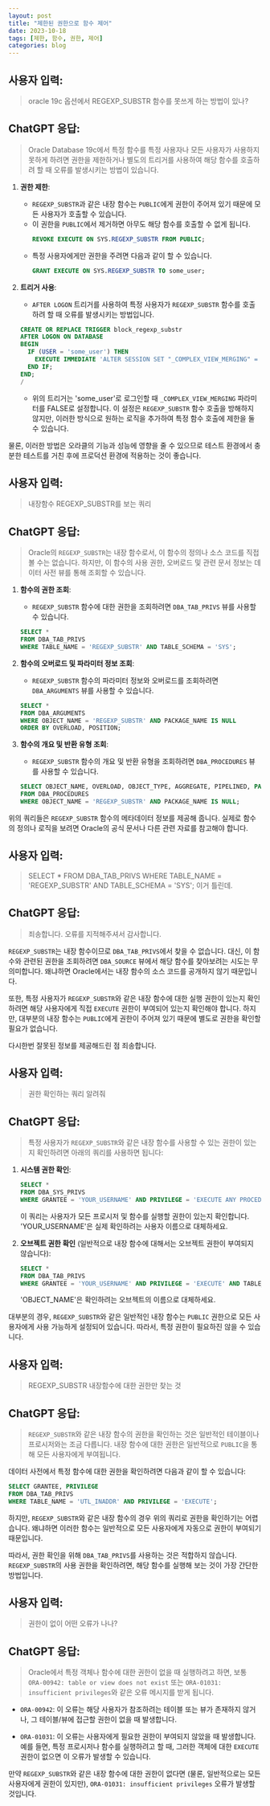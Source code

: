 ```yaml
---
layout: post
title: "제한된 권한으로 함수 제어"
date: 2023-10-18
tags: [제한, 함수, 권한, 제어]
categories: blog
---
```


## 사용자 입력:
> oracle 19c 옵션에서 REGEXP_SUBSTR 함수를 못쓰게 하는 방법이 있나?

## ChatGPT 응답:
> Oracle Database 19c에서 특정 함수를 특정 사용자나 모든 사용자가 사용하지 못하게 하려면 권한을 제한하거나 별도의 트리거를 사용하여 해당 함수를 호출하려 할 때 오류를 발생시키는 방법이 있습니다.

1. **권한 제한**: 
   - `REGEXP_SUBSTR`과 같은 내장 함수는 `PUBLIC`에게 권한이 주어져 있기 때문에 모든 사용자가 호출할 수 있습니다.
   - 이 권한을 `PUBLIC`에서 제거하면 아무도 해당 함수를 호출할 수 없게 됩니다.
     ```sql
     REVOKE EXECUTE ON SYS.REGEXP_SUBSTR FROM PUBLIC;
     ```
   - 특정 사용자에게만 권한을 주려면 다음과 같이 할 수 있습니다.
     ```sql
     GRANT EXECUTE ON SYS.REGEXP_SUBSTR TO some_user;
     ```
   
2. **트리거 사용**:
   - `AFTER LOGON` 트리거를 사용하여 특정 사용자가 `REGEXP_SUBSTR` 함수를 호출하려 할 때 오류를 발생시키는 방법입니다.
   ```sql
   CREATE OR REPLACE TRIGGER block_regexp_substr
   AFTER LOGON ON DATABASE
   BEGIN
     IF (USER = 'some_user') THEN
       EXECUTE IMMEDIATE 'ALTER SESSION SET "_COMPLEX_VIEW_MERGING" = FALSE';
     END IF;
   END;
   /
   ```
   - 위의 트리거는 'some_user'로 로그인할 때 `_COMPLEX_VIEW_MERGING` 파라미터를 FALSE로 설정합니다. 이 설정은 `REGEXP_SUBSTR` 함수 호출을 방해하지 않지만, 이러한 방식으로 원하는 로직을 추가하여 특정 함수 호출에 제한을 둘 수 있습니다.

물론, 이러한 방법은 오라클의 기능과 성능에 영향을 줄 수 있으므로 테스트 환경에서 충분한 테스트를 거친 후에 프로덕션 환경에 적용하는 것이 좋습니다.

## 사용자 입력:
>  내장함수 REGEXP_SUBSTR를 보는 쿼리

## ChatGPT 응답:
> Oracle의 `REGEXP_SUBSTR`는 내장 함수로서, 이 함수의 정의나 소스 코드를 직접 볼 수는 없습니다. 하지만, 이 함수의 사용 권한, 오버로드 및 관련 문서 정보는 데이터 사전 뷰를 통해 조회할 수 있습니다.

1. **함수의 권한 조회**:
    - `REGEXP_SUBSTR` 함수에 대한 권한을 조회하려면 `DBA_TAB_PRIVS` 뷰를 사용할 수 있습니다.
    ```sql
    SELECT * 
    FROM DBA_TAB_PRIVS 
    WHERE TABLE_NAME = 'REGEXP_SUBSTR' AND TABLE_SCHEMA = 'SYS';
    ```

2. **함수의 오버로드 및 파라미터 정보 조회**:
    - `REGEXP_SUBSTR` 함수의 파라미터 정보와 오버로드를 조회하려면 `DBA_ARGUMENTS` 뷰를 사용할 수 있습니다.
    ```sql
    SELECT *
    FROM DBA_ARGUMENTS 
    WHERE OBJECT_NAME = 'REGEXP_SUBSTR' AND PACKAGE_NAME IS NULL 
    ORDER BY OVERLOAD, POSITION;
    ```

3. **함수의 개요 및 반환 유형 조회**:
    - `REGEXP_SUBSTR` 함수의 개요 및 반환 유형을 조회하려면 `DBA_PROCEDURES` 뷰를 사용할 수 있습니다.
    ```sql
    SELECT OBJECT_NAME, OVERLOAD, OBJECT_TYPE, AGGREGATE, PIPELINED, PARALLEL, DETERMINISTIC, AUTHID 
    FROM DBA_PROCEDURES 
    WHERE OBJECT_NAME = 'REGEXP_SUBSTR' AND PACKAGE_NAME IS NULL;
    ```

위의 쿼리들은 `REGEXP_SUBSTR` 함수의 메타데이터 정보를 제공해 줍니다. 실제로 함수의 정의나 로직을 보려면 Oracle의 공식 문서나 다른 관련 자료를 참고해야 합니다.

## 사용자 입력:
> SELECT * 
FROM DBA_TAB_PRIVS 
WHERE TABLE_NAME = 'REGEXP_SUBSTR' AND TABLE_SCHEMA = 'SYS';
 이거 틀린데.

## ChatGPT 응답:
> 죄송합니다. 오류를 지적해주셔서 감사합니다.

`REGEXP_SUBSTR`는 내장 함수이므로 `DBA_TAB_PRIVS`에서 찾을 수 없습니다. 대신, 이 함수와 관련된 권한을 조회하려면 `DBA_SOURCE` 뷰에서 해당 함수를 찾아보려는 시도는 무의미합니다. 왜냐하면 Oracle에서는 내장 함수의 소스 코드를 공개하지 않기 때문입니다.

또한, 특정 사용자가 `REGEXP_SUBSTR`와 같은 내장 함수에 대한 실행 권한이 있는지 확인하려면 해당 사용자에게 직접 `EXECUTE` 권한이 부여되어 있는지 확인해야 합니다. 하지만, 대부분의 내장 함수는 `PUBLIC`에게 권한이 주어져 있기 때문에 별도로 권한을 확인할 필요가 없습니다.

다시한번 잘못된 정보를 제공해드린 점 죄송합니다.

## 사용자 입력:
> 권한 확인하는 쿼리 알려줘

## ChatGPT 응답:
> 특정 사용자가 `REGEXP_SUBSTR`와 같은 내장 함수를 사용할 수 있는 권한이 있는지 확인하려면 아래의 쿼리를 사용하면 됩니다:

1. **시스템 권한 확인**:
    ```sql
    SELECT * 
    FROM DBA_SYS_PRIVS 
    WHERE GRANTEE = 'YOUR_USERNAME' AND PRIVILEGE = 'EXECUTE ANY PROCEDURE';
    ```

   이 쿼리는 사용자가 모든 프로시저 및 함수를 실행할 권한이 있는지 확인합니다. 'YOUR_USERNAME'은 실제 확인하려는 사용자 이름으로 대체하세요.

2. **오브젝트 권한 확인** (일반적으로 내장 함수에 대해서는 오브젝트 권한이 부여되지 않습니다):
    ```sql
    SELECT * 
    FROM DBA_TAB_PRIVS 
    WHERE GRANTEE = 'YOUR_USERNAME' AND PRIVILEGE = 'EXECUTE' AND TABLE_NAME = 'OBJECT_NAME';
    ```

   'OBJECT_NAME'은 확인하려는 오브젝트의 이름으로 대체하세요. 

대부분의 경우, `REGEXP_SUBSTR`와 같은 일반적인 내장 함수는 `PUBLIC` 권한으로 모든 사용자에게 사용 가능하게 설정되어 있습니다. 따라서, 특정 권한이 필요하진 않을 수 있습니다.

## 사용자 입력:
> REGEXP_SUBSTR 내장함수에 대한 권한만 찾는 것

## ChatGPT 응답:
> `REGEXP_SUBSTR`와 같은 내장 함수의 권한을 확인하는 것은 일반적인 테이블이나 프로시저와는 조금 다릅니다. 내장 함수에 대한 권한은 일반적으로 `PUBLIC`을 통해 모든 사용자에게 부여됩니다.

데이터 사전에서 특정 함수에 대한 권한을 확인하려면 다음과 같이 할 수 있습니다:

```sql
SELECT GRANTEE, PRIVILEGE 
FROM DBA_TAB_PRIVS 
WHERE TABLE_NAME = 'UTL_INADDR' AND PRIVILEGE = 'EXECUTE';
```

하지만, `REGEXP_SUBSTR`와 같은 내장 함수의 경우 위의 쿼리로 권한을 확인하기는 어렵습니다. 왜냐하면 이러한 함수는 일반적으로 모든 사용자에게 자동으로 권한이 부여되기 때문입니다. 

따라서, 권한 확인을 위해 `DBA_TAB_PRIVS`를 사용하는 것은 적합하지 않습니다. `REGEXP_SUBSTR`의 사용 권한을 확인하려면, 해당 함수를 실행해 보는 것이 가장 간단한 방법입니다.

## 사용자 입력:
> 권한이 없이 어떤 오류가 나나?

## ChatGPT 응답:
> Oracle에서 특정 객체나 함수에 대한 권한이 없을 때 실행하려고 하면, 보통 `ORA-00942: table or view does not exist` 또는 `ORA-01031: insufficient privileges`와 같은 오류 메시지를 받게 됩니다.

- `ORA-00942`: 이 오류는 해당 사용자가 참조하려는 테이블 또는 뷰가 존재하지 않거나, 그 테이블/뷰에 접근할 권한이 없을 때 발생합니다.
  
- `ORA-01031`: 이 오류는 사용자에게 필요한 권한이 부여되지 않았을 때 발생합니다. 예를 들면, 특정 프로시저나 함수를 실행하려고 할 때, 그러한 객체에 대한 `EXECUTE` 권한이 없으면 이 오류가 발생할 수 있습니다.

만약 `REGEXP_SUBSTR`와 같은 내장 함수에 대한 권한이 없다면 (물론, 일반적으로는 모든 사용자에게 권한이 있지만), `ORA-01031: insufficient privileges` 오류가 발생할 것입니다.

